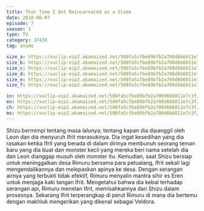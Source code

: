 ```yaml
---
title: That Time I Got Reincarnated as a Slime
date: 2010-06-07
episode: 7
season: 1
type: TV
category: 37430
tag: anime

size_a: https://vuclip-eip2.akamaized.net/500fa5cfbe89bfb2a700d6b6011e7c3f/vp63207_V20210323042542/hlsc_e2931_2.m3u8
size_b: https://vuclip-eip2.akamaized.net/500fa5cfbe89bfb2a700d6b6011e7c3f/vp63207_V20210323042542/hlsc_e2931_3.m3u8
size_c: https://vuclip-eip2.akamaized.net/500fa5cfbe89bfb2a700d6b6011e7c3f/vp63207_V20210323042542/hlsc_e2931_4.m3u8
size_d: https://vuclip-eip2.akamaized.net/500fa5cfbe89bfb2a700d6b6011e7c3f/vp63207_V20210323042542/hlsc_e2931_5.m3u8
size_e: https://vuclip-eip2.akamaized.net/500fa5cfbe89bfb2a700d6b6011e7c3f/vp63207_V20210323042542/hlsc_e2931_6.m3u8
size_f: https://vuclip-eip2.akamaized.net/500fa5cfbe89bfb2a700d6b6011e7c3f/vp63207_V20210323042542/hlsc_e2931_7.m3u8

in: https://vuclip-eip2.akamaized.net/500fa5cfbe89bfb2a700d6b6011e7c3f/id.vtt
en: https://vuclip-eip2.akamaized.net/500fa5cfbe89bfb2a700d6b6011e7c3f/en.vtt
ch: https://vuclip-eip2.akamaized.net/500fa5cfbe89bfb2a700d6b6011e7c3f/zh-TW.vtt
ms: https://vuclip-eip2.akamaized.net/500fa5cfbe89bfb2a700d6b6011e7c3f/ms.vtt
---
```

Shizu bermimpi tentang masa lalunya; tentang kapan dia dipanggil oleh Leon dan dia menyuruh Ifrit merasukinya. Dia ingat kesedihan yang dia rasakan ketika Ifrit yang berada di dalam dirinya membunuh seorang teman baru yang dia buat dan monster kecil yang mereka beri nama setelah dia dan Leon dianggap musuh oleh monster itu. Kemudian, saat Shizu bersiap untuk meninggalkan desa Rimuru bersama para petualang, Ifrit sekali lagi mengendalikannya dan melepaskan apinya ke desa. Dengan serangan airnya yang terbukti tidak efektif, Rimuru menyalin mantra sihir es Eren untuk menjaga kaki tangan Ifrit. Mengetahui bahwa dia kebal terhadap serangan api, Rimuru menelan Ifrit, memisahkannya dari Shizu dalam prosesnya. Sekarang Ifrit terperangkap di perut Rimuru di mana dia bertemu dengan makhluk mengerikan yang dikenal sebagai Veldora.
